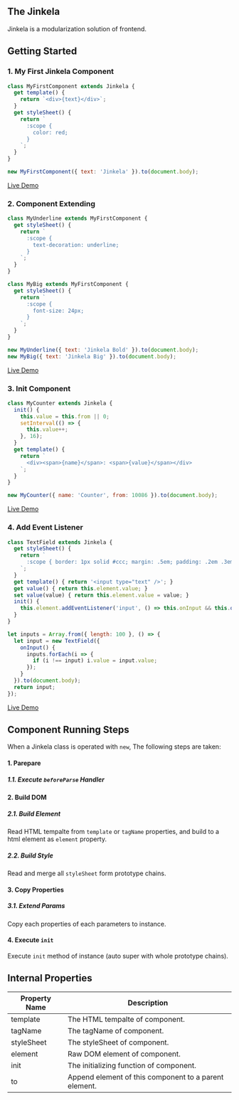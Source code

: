 ## The Jinkela

Jinkela is a modularization solution of frontend.

## Getting Started

### 1. My First Jinkela Component

```js
class MyFirstComponent extends Jinkela {
  get template() {
    return `<div>{text}</div>`;
  }
  get styleSheet() {
    return `
      :scope {
        color: red;
      }
    `;
  }
}

new MyFirstComponent({ text: 'Jinkela' }).to(document.body);
```

[Live Demo](../../demo/my-first-jinkela-component.html)

### 2. Component Extending

```js
class MyUnderline extends MyFirstComponent {
  get styleSheet() {
    return `
      :scope {
        text-decoration: underline;
      }
    `;
  }
}

class MyBig extends MyFirstComponent {
  get styleSheet() {
    return `
      :scope {
        font-size: 24px;
      }
    `;
  }
}

new MyUnderline({ text: 'Jinkela Bold' }).to(document.body);
new MyBig({ text: 'Jinkela Big' }).to(document.body);
```

[Live Demo](../../demo/component-extending.html)

### 3. Init Component

```js
class MyCounter extends Jinkela {
  init() {
    this.value = this.from || 0;
    setInterval(() => {
      this.value++; 
    }, 16);
  }
  get template() {
    return `
      <div><span>{name}</span>: <span>{value}</span></div>
    `;
  }
}

new MyCounter({ name: 'Counter', from: 10086 }).to(document.body);
```

[Live Demo](../../demo/init-component.html)

### 4. Add Event Listener

```js
class TextField extends Jinkela {
  get styleSheet() {
    return `
      :scope { border: 1px solid #ccc; margin: .5em; padding: .2em .3em; }
    `;
  }
  get template() { return '<input type="text" />'; }
  get value() { return this.element.value; }
  set value(value) { return this.element.value = value; }
  init() {
    this.element.addEventListener('input', () => this.onInput && this.onInput());
  }
}

let inputs = Array.from({ length: 100 }, () => {
  let input = new TextField({
    onInput() {
      inputs.forEach(i => {
        if (i !== input) i.value = input.value;
      });
    }
  }).to(document.body);
  return input;
});
```

[Live Demo](../../demo/add-event-listener.html)

## Component Running Steps

When a Jinkela class is operated with `new`, The following steps are taken:

#### 1. Parepare

##### 1.1. Execute `beforeParse` Handler

#### 2. Build DOM

##### 2.1. Build Element

Read HTML tempalte from `template` or `tagName` properties, and build to a html element as `element` property.

##### 2.2. Build Style

Read and merge all `styleSheet` form prototype chains.

#### 3. Copy Properties

##### 3.1. Extend Params

Copy each properties of each parameters to instance.

#### 4. Execute `init`

Execute `init` method of instance (auto super with whole prototype chains).

## Internal Properties

| Property Name | Description                                           |
| ------------- | ----------------------------------------------------  |
| template      | The HTML tempalte of component.                       |
| tagName       | The tagName of component.                             |
| styleSheet    | The styleSheet of component.                          |
| element       | Raw DOM element of component.                         |
| init          | The initializing function of component.               |
| to            | Append element of this component to a parent element. |
